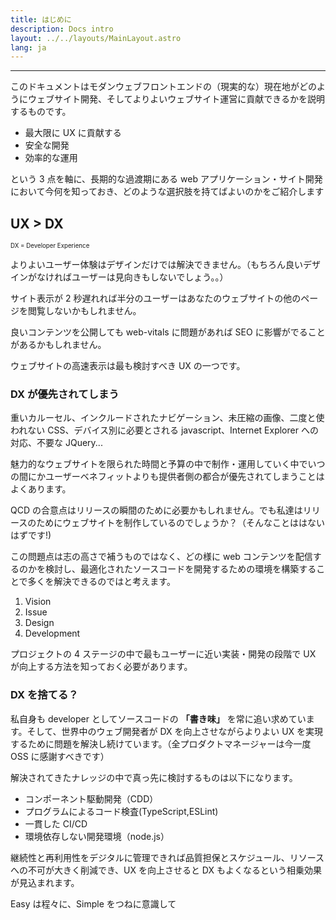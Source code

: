 ```yaml
---
title: はじめに
description: Docs intro
layout: ../../layouts/MainLayout.astro
lang: ja
---
```


---

このドキュメントはモダンウェブフロントエンドの（現実的な）現在地がどのようにウェブサイト開発、そしてよりよいウェブサイト運営に貢献できるかを説明するものです。

- 最大限に UX に貢献する
- 安全な開発
- 効率的な運用

という 3 点を軸に、長期的な過渡期にある web アプリケーション・サイト開発において今何を知っておき、どのような選択肢を持てばよいのかをご紹介します

## UX > DX

<sub><sup>DX = Developer Experience</sup></sub>

よりよいユーザー体験はデザインだけでは解決できません。（もちろん良いデザインがなければユーザーは見向きもしないでしょう。。）

サイト表示が 2 秒遅れれば半分のユーザーはあなたのウェブサイトの他のページを閲覧しないかもしれません。

良いコンテンツを公開しても web-vitals に問題があれば SEO に影響がでることがあるかもしれません。

ウェブサイトの高速表示は最も検討すべき UX の一つです。

### DX が優先されてしまう

重いカルーセル、インクルードされたナビゲーション、未圧縮の画像、二度と使われない CSS、デバイス別に必要とされる javascript、Internet Explorer への対応、不要な JQuery...

魅力的なウェブサイトを限られた時間と予算の中で制作・運用していく中でいつの間にかユーザーベネフィットよりも提供者側の都合が優先されてしまうことはよくあります。

QCD の合意点はリリースの瞬間のために必要かもしれません。でも私達はリリースのためにウェブサイトを制作しているのでしょうか？（そんなことははないはずです!)

この問題点は志の高さで補うものではなく、どの様に web コンテンツを配信するのかを検討し、最適化されたソースコードを開発するための環境を構築することで多くを解決できるのではと考えます。

1. Vision
2. Issue
3. Design
4. Development

プロジェクトの 4 ステージの中で最もユーザーに近い実装・開発の段階で UX が向上する方法を知っておく必要があります。

### DX を捨てる？

私自身も developer としてソースコードの **「書き味」** を常に追い求めています。そして、世界中のウェブ開発者が DX を向上させながらよりよい UX を実現するために問題を解決し続けています。（全プロダクトマネージャーは今一度 OSS に感謝すべきです）

解決されてきたナレッジの中で真っ先に検討するものは以下になります。

- コンポーネント駆動開発（CDD）
- プログラムによるコード検査(TypeScript,ESLint)
- 一貫した CI/CD
- 環境依存しない開発環境（node.js）

継続性と再利用性をデジタルに管理できれば品質担保とスケジュール、リソースへの不可が大きく削減でき、UX を向上させると DX もよくなるという相乗効果が見込まれます。

Easy は程々に、Simple をつねに意識して
